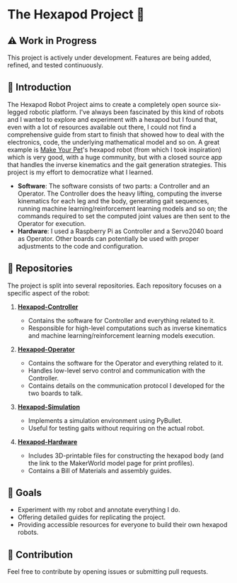# The Hexapod Project 🤖

## ⚠️ Work in Progress

This project is actively under development. Features are being added, refined, and tested continuously.

## 🦾 Introduction

The Hexapod Robot Project aims to create a completely open source six-legged robotic platform. I've always been fascinated by this kind of robots and I wanted to explore and experiment with a hexapod but I found that, even with a lot of resources available out there, I could not find a comprehensive guide from start to finish that showed how to deal with the electronics, code, the underlying mathematical model and so on. A great example is [Make Your Pet](https://www.makeyourpet.com/)'s hexapod robot (from which I took inspiration) which is very good, with a huge community, but with a closed source app that handles the inverse kinematics and the gait generation strategies. This project is my effort to democratize what I learned.

- **Software**: The software consists of two parts: a Controller and an Operator. The Controller does the heavy lifting, computing the inverse kinematics for each leg and the body, generating gait sequences, running machine learning/reinforcement learning models and so on; the commands required to set the computed joint values are then sent to the Operator for execution. 
- **Hardware**: I used a Raspberry Pi as Controller and a Servo2040 board as Operator. Other boards can potentially be used with proper adjustments to the code and configuration.

## 🔧 Repositories

The project is split into several repositories. Each repository focuses on a specific aspect of the robot:

1. **[Hexapod-Controller](https://github.com/ggldnl/Hexapod-Controller)**
   - Contains the software for Controller and everything related to it.
   - Responsible for high-level computations such as inverse kinematics and machine learning/reinforcement learning models execution.

2. **[Hexapod-Operator](https://github.com/ggldnl/Hexapod-Operator)**
   - Contains the software for the Operator and everything related to it.
   - Handles low-level servo control and communication with the Controller.
   - Contains details on the communication protocol I developed for the two boards to talk.

3. **[Hexapod-Simulation](https://github.com/ggldnl/Hexapod-Simulation)**
   - Implements a simulation environment using PyBullet.
   - Useful for testing gaits without requiring on the actual robot.

4. **[Hexapod-Hardware](https://github.com/ggldnl/Hexapod-Hardware)**
   - Includes 3D-printable files for constructing the hexapod body (and the link to the MakerWorld model page for print profiles).
   - Contains a Bill of Materials and assembly guides.

## 🎯 Goals

- Experiment with my robot and annotate everything I do.
- Offering detailed guides for replicating the project.
- Providing accessible resources for everyone to build their own hexapod robots.

## 🤝 Contribution

Feel free to contribute by opening issues or submitting pull requests. 